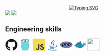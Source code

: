 <div align="center">
  <a href="https://git.io/typing-svg"><img src="https://readme-typing-svg.herokuapp.com?font=Fira+Code&size=27&duration=2000&pause=1000&color=04EE72&width=435&lines=Angelo+Geant+A.+Gaviola;A+Security+Engineer;A+Software+Engineer" alt="Typing SVG" /></a>
</div>

<div>
  <img src="https://github-readme-stats-git-masterrstaa-rickstaa.vercel.app/api?username=KiDxS&show_icons=true&theme=tokyonight" />
  <img src="https://github-readme-streak-stats.herokuapp.com?user=KiDxS&theme=tokyonight" />
</div>


## Engineering skills
<div>
  <img height="40px" width="40px"src="https://raw.githubusercontent.com/devicons/devicon/master/icons/github/github-original.svg" />
  <img height="40px" width="40px"src="https://raw.githubusercontent.com/devicons/devicon/master/icons/go/go-original.svg" />
  <img height="40px" width="40px"src="https://raw.githubusercontent.com/devicons/devicon/master/icons/javascript/javascript-original.svg" />
  <img height="40px" width="40px"src="https://raw.githubusercontent.com/devicons/devicon/master/icons/java/java-original.svg" />
  <img height="40px" width="40px"src="https://raw.githubusercontent.com/devicons/devicon/master/icons/php/php-original.svg" />
  <img height="40px" width="40px"src="https://raw.githubusercontent.com/devicons/devicon/master/icons/docker/docker-original.svg" />
  <img height="40px" width="40px" src="https://cdn.jsdelivr.net/gh/devicons/devicon/icons/ruby/ruby-original.svg" />
          
</div>
<!--
**KiDxS/KiDxS** is a ✨ _special_ ✨ repository because its `README.md` (this file) appears on your GitHub profile.

Here are some ideas to get you started:

- 🔭 I’m currently working on ...
- 🌱 I’m currently learning ...
- 👯 I’m looking to collaborate on ...
- 🤔 I’m looking for help with ...
- 💬 Ask me about ...
- 📫 How to reach me: ...
- 😄 Pronouns: ...
- ⚡ Fun fact: ...
-->
